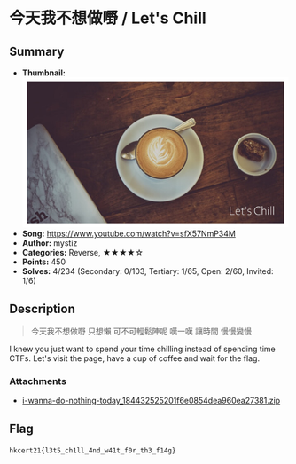 今天我不想做嘢 / Let's Chill
===

## Summary

* **Thumbnail:** ![](thumbnail.jpg)
* **Song:** https://www.youtube.com/watch?v=sfX57NmP34M
* **Author:** mystiz
* **Categories:** Reverse, ★★★★☆
* **Points:** 450
* **Solves:** 4/234 (Secondary: 0/103, Tertiary: 1/65, Open: 2/60, Invited: 1/6)

## Description

> 今天我不想做嘢 只想懶
> 可不可輕鬆陣呢 嘆一嘆
> 讓時間 慢慢變慢

I knew you just want to spend your time chilling instead of spending time CTFs. Let's visit the page, have a cup of coffee and wait for the flag.

### Attachments

- [i-wanna-do-nothing-today_184432525201f6e0854dea960ea27381.zip](https://github.com/hkcert-ctf/CTF-Challenges/raw/main/CTF-2021/06-i-wanna-do-nothing-today/i-wanna-do-nothing-today_184432525201f6e0854dea960ea27381.zip)

## Flag

`hkcert21{l3t5_ch1ll_4nd_w41t_f0r_th3_f14g}`
